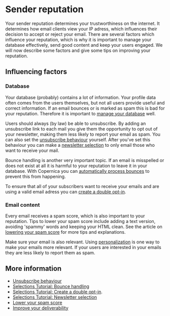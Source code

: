 # Sender reputation

Your sender reputation determines your trustworthiness on the internet. It 
determines how email clients view your IP adress, which influences their 
decision to accept or reject your email. There are several factors which 
influence your reputation, which is why it is important to 
manage your database effectively, send good content 
and keep your users engaged. We will now describe some factors and give 
some tips on improving your reputation.

## Influencing factors

### Database

Your database (probably) contains a lot of information. Your profile data 
often comes from the users themselves, but not all users provide useful and 
correct information. If an email bounces or is marked as spam this is bad 
for your reputation. Therefore it is important to [manage your database](./database-introduction) 
well.

Users should always (by law) be able to unsubscribe. 
By adding an unsubscribe link to each mail you give them the opportunity 
to opt out of your newsletter, making them less likely to report your email 
as spam. You can also set the [unsubscribe behaviour](database-unsubscribe-behavior) 
yourself. After you've set this behaviour you can make a 
[newsletter selection](./create-a-mailing-list) to only email those who 
want to receive your mail.

Bounce handling is another very important topic. If an email is misspelled 
or does not exist at all it is harmful to your reputation to leave it in your 
database. With Copernica you can [automatically process bounces](./automatically-process-bounces) 
to prevent this from happening.

To ensure that all of your subscribers want to receive your emails and are 
using a valid email adress you can [create a double opt-in](create-a-double-optin-for-new-subscribers).

### Email content

Every email receives a spam score, which is also important to your reputation. 
Tips to lower your spam score include adding a text version, avoiding 
'spammy' words and keeping your HTML clean. See the article on 
[lowering your spam score](./some-tips-to-lower-your-spam-score) for more 
tips and explanations.

Make sure your email is also relevant. Using [personalization](./personalization) 
is one way to make your emails more relevant. If your users are interested 
in your emails they are less likely to report them as spam.

## More information

* [Unsubscribe behaviour](database-unsubscribe-behavior) 
* [Selections Tutorial: Bounce handling](./automatically-process-bounces) 
* [Selections Tutorial: Create a double opt-in](create-a-double-optin-for-new-subscribers).
* [Selections Tutorial: Newsletter selection](./create-a-mailing-list)
* [Lower your spam score](./some-tips-to-lower-your-spam-score)
* [Improve your deliverability](./deliverability)
